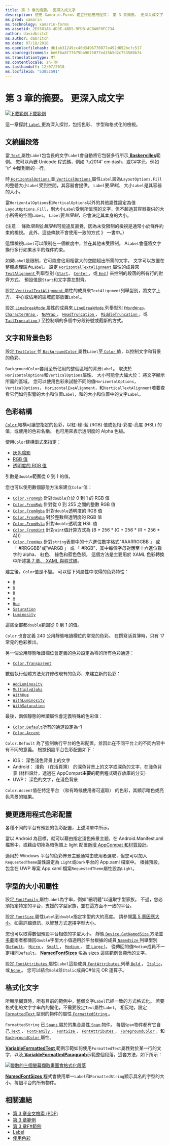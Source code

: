 ```yaml
---
title: 第 3 章的摘要。 更深入成文字
description: 使用 Xamarin.Forms 建立行動應用程式： 第 3 章摘要。 更深入成文字
ms.prod: xamarin
ms.technology: xamarin-forms
ms.assetid: 2E5581A6-4D3E-4BD5-9FDB-ACBA0F0FC734
author: davidbritch
ms.author: dabritch
ms.date: 07/18/2018
ms.openlocfilehash: db1ab31249cc40d3496770877e492d652bcfc517
ms.sourcegitcommit: be6f6a8f77679bb9675077ed25b5d2c753580b74
ms.translationtype: MT
ms.contentlocale: zh-TW
ms.lasthandoff: 12/07/2018
ms.locfileid: "53052591"
---
```

# <a name="summary-of-chapter-3-deeper-into-text"></a>第 3 章的摘要。 更深入成文字

[![下載範例](~/media/shared/download.png)下載範例](https://github.com/xamarin/xamarin-forms-book-samples/tree/master/Chapter03)

這一章探討[ `Label` ](xref:Xamarin.Forms.Label)更為深入探討，包括色彩、 字型和格式化的檢視。

## <a name="wrapping-paragraphs"></a>文繞圖段落

當[ `Text` ](xref:Xamarin.Forms.Label.Text)屬性`Label`包含長的文字`Label`會自動將它包裝多行所示[ **Baskervilles**](https://github.com/xamarin/xamarin-forms-book-samples/tree/master/Chapter03/Baskervilles)範例。 您可以內嵌 Unicode 程式碼，例如 '\u2014' em dash，或C#字元，例如 '\r' 中斷到新的一行。

時[ `HorizontalOptions` ](xref:Xamarin.Forms.View.HorizontalOptions)並[ `VerticalOptions` ](xref:Xamarin.Forms.View.VerticalOptions)屬性`Label`設為`LayoutOptions.Fill`的整體大小`Label`受到空間，其容器會提供。 `Label`要*限制*。 大小`Label`是其容器的大小。

當`HorizontalOptions`和`VerticalOptions`以外的其他屬性設定為值`LayoutOptions.Fill`，則大小`Label`受到所呈現的文字，但不超過其容器提供的大小所需的空間`Label`。 `Label`要*無限制*，它會決定其本身的大小。

(注意： 條款*限制*並*無限制*可能違反直覺，因為未受限制的檢視是通常小於條件約束的檢視。 此外，這些條款不會使用一致的方式 》 一書中。）

這類檢視`Label`可以限制在一個維度中，並在其他未受限制。 A`Label`會僅將文字換行多行如果水平的條件約束。

如果`Label`是限制，它可能會佔用相當大的空間超出所需的文字。 文字可以放置在整體處理區內`Label`。 設定[ `HorizontalTextAlignment` ](xref:Xamarin.Forms.Label.HorizontalTextAlignment)屬性的成員來[ `TextAlignment` ](xref:Xamarin.Forms.TextAlignment)列舉型別 ([`Start`](xref:Xamarin.Forms.TextAlignment.Start)， [ `Center` ](xref:Xamarin.Forms.TextAlignment.Center)，或[ `End` ](xref:Xamarin.Forms.TextAlignment.Center)) 來控制的段落的所有行的對齊方式。 預設值是`Start`和文字靠左對齊。

設定[ `VerticalTextAlignment` ](xref:Xamarin.Forms.Label.VerticalTextAlignment)屬性的成員來`TextAlignment`列舉型別，將文字上方、 中心或佔用的區域底部放置`Label`。

設定[ `LineBreakMode` ](xref:Xamarin.Forms.Label.LineBreakMode)屬性的成員來[ `LineBreakMode` ](xref:Xamarin.Forms.LineBreakMode)列舉型別 ([`WordWrap`](xref:Xamarin.Forms.LineBreakMode.WordWrap)， [ `CharacterWrap` ](xref:Xamarin.Forms.LineBreakMode.CharacterWrap)， [ `NoWrap` ](xref:Xamarin.Forms.LineBreakMode.NoWrap)， [ `HeadTruncation` ](xref:Xamarin.Forms.LineBreakMode.HeadTruncation)， [ `MiddleTruncation` ](xref:Xamarin.Forms.LineBreakMode.MiddleTruncation)，或[ `TailTruncation` ](xref:Xamarin.Forms.LineBreakMode.TailTruncation)) 至控制項的多個中分段符號或截斷的方式。

## <a name="text-and-background-colors"></a>文字和背景色彩

設定[ `TextColor` ](xref:Xamarin.Forms.Label.TextColor)並[ `BackgroundColor` ](xref:Xamarin.Forms.VisualElement.BackgroundColor)屬性`Label`至[ `Color` ](xref:Xamarin.Forms.Color)值，以控制文字和背景的色彩。

`BackgroundColor`套用至所佔用的整個區域的背景`Label`。 取決於`HorizontalOptions`和`VerticalOptions`屬性、 大小可能會大幅大於： 將文字顯示所需的區域。 您可以使用色彩來試驗不同的值`HorizontalOptions`， `VerticalOptions`， `HorizontalExeAlignment`，和`VerticalTextAlignment`若要查看它們如何影響的大小和位置`Label`，和的大小和位置中的文字`Label`。

## <a name="the-color-structure"></a>色彩結構

[ `Color` ](xref:Xamarin.Forms.Color)結構可讓您指定的色彩，以紅-綠-藍 (RGB) 值或色相-彩度-亮度 (HSL) 的值，或使用的色彩名稱。 也可用來表示透明度的 Alpha 色板。

使用`Color`建構函式來指定：

- [灰色陰影](xref:Xamarin.Forms.Color.%23ctor(System.Double))
- [RGB 值](xref:Xamarin.Forms.Color.%23ctor(System.Double,System.Double,System.Double))
- [透明度的 RGB 值](xref:Xamarin.Forms.Color.%23ctor(System.Double,System.Double,System.Double,System.Double))

引數是`double`範圍從 0 到 1 的值。

您也可以使用數個靜態方法來建立`Color`值：

- [`Color.FromRgb`](xref:Xamarin.Forms.Color.FromRgb(System.Double,System.Double,System.Double)) 針對`double`介於 0 到 1 的 RGB 值
- [`Color.FromRgb`](xref:Xamarin.Forms.Color.FromRgb(System.Int32,System.Int32,System.Int32)) 針對從 0 到 255 之間的整數 RGB 值
- [`Color.FromRgba`](xref:Xamarin.Forms.Color.FromRgba(System.Double,System.Double,System.Double,System.Double)) 針對`double`透明度的 RGB 值
- [`Color.FromRgba`](xref:Xamarin.Forms.Color.FromRgba(System.Int32,System.Int32,System.Int32,System.Int32)) 對於整數與透明度的 RGB 值
- [`Color.FromHsla`](xref:Xamarin.Forms.Color.FromHsla(System.Double,System.Double,System.Double,System.Double)) 針對`double`透明度 HSL 值
- [`Color.FromUint`](xref:Xamarin.Forms.Color.FromUint(System.UInt32)) 針對`uint`值計算方式為 (B + 256 * (G + 256 * (R + 256 * A)))
- [`Color.FromHex`](xref:Xamarin.Forms.Color.FromHex(System.String)) 針對`string`表單中的十六進位數字格式"#AARRGGBB 」 或 「 #RRGGBB"或"#ARGB 」 或 「 #RGB"，其中每個字母對應至十六進位數字的 alpha、 紅色、 綠色和藍色色頻。 這個方法是主要用於 XAML 色彩轉換中所述[第 7 章、 XAML 與程式碼](~/xamarin-forms/creating-mobile-apps-xamarin-forms/summaries/chapter07.md)。

建立後，`Color`值是不變。 可以從下列屬性中取得的色彩特性：

- [`R`](xref:Xamarin.Forms.Color.R)
- [`G`](xref:Xamarin.Forms.Color.G)
- [`B`](xref:Xamarin.Forms.Color.B)
- [`A`](xref:Xamarin.Forms.Color.A)
- [`Hue`](xref:Xamarin.Forms.Color.Hue)
- [`Saturation`](xref:Xamarin.Forms.Color.Saturation)
- [`Luminosity`](xref:Xamarin.Forms.Color.Luminosity)

這些全部都`double`範圍從 0 到 1 的值。

`Color` 也會定義 240 公用靜態唯讀欄位的常見的色彩。 在撰寫活頁簿時，只有 17 常見的色彩推出。

另一個公用靜態唯讀欄位會定義的色彩設定為零的所有色彩通道：

- [`Color.Transparent`](xref:Xamarin.Forms.Color.Transparent)

數個執行個體方法允許修改現有的色彩，來建立新的色彩：

- [`AddLuminosity`](xref:Xamarin.Forms.Color.AddLuminosity(System.Double))
- [`MultiplyAlpha`](xref:Xamarin.Forms.Color.MultiplyAlpha(System.Double))
- [`WithHue`](xref:Xamarin.Forms.Color.WithHue(System.Double))
- [`WithLuminosity`](xref:Xamarin.Forms.Color.WithLuminosity(System.Double))
- [`WithSaturation`](xref:Xamarin.Forms.Color.WithSaturation(System.Double))

最後，兩個靜態的唯讀屬性會定義特殊的色彩值：

- [`Color.Default`](xref:Xamarin.Forms.Color.Default)所有的通道設定為&ndash;1
- [`Color.Accent`](xref:Xamarin.Forms.Color.Accent)

`Color.Default` 為了強制執行平台的色彩配置，並因此在不同平台上的不同內容中有不同的意義。 根據預設平台色彩配置如下：

- iOS： 深色淺色背景上的文字
- Android： 淺色 （在活頁簿） 的深色背景上的文字或深色的文字，在淺色背景 (材料設計，透過在 AppCompat**主要**的範例程式碼存放庫的分支)
- UWP： 深色的文字，在淺色背景

`Color.Accent`值在特定平台 （和有時候使用者可選取） 的色彩，其顯示暗色或亮色背景的結果。

## <a name="changing-the-application-color-scheme"></a>變更應用程式色彩配置

各種不同的平台有預設的色彩配置，上述清單中所示。

當以 Android 為目標，就可以藉由指定淺色佈景主題，在 Android.Manifest.xml 檔案中，或藉由切換為暗色調上 light 配置[新增 AppCompat 和材質設計](~/xamarin-forms/platform/android/appcompat.md)。

適用於 Windows 平台的色彩佈景主題通常由使用者選取，但您可以加入`RequestedTheme`屬性設定為 `Light`或`Dark`平台的 App.xaml 檔案中。 根據預設，包含在 UWP 專案 App.xaml 檔案`RequestedTheme`屬性設為`Light`。

## <a name="font-sizes-and-attributes"></a>字型的大小和屬性

設定[ `FontFamily` ](xref:Xamarin.Forms.Label.FontFamily)屬性`Label`為字串，例如"細明體"以選取字型家族。 不過，您必須指定特定的平台，支援的字型家族，並在這方面不一致的平台。

設定[ `FontSize` ](xref:Xamarin.Forms.Label.FontSize)屬性`Label`到`double`指定字型的大約高度。 請參閱[第 5 章因應大小](chapter05.md)，如需詳細資訊，以智慧方式選擇字型大小。

您也可以取得數個預設平台相依的字型大小。 靜態[ `Device.GetNamedSize` ](xref:Xamarin.Forms.Device.GetNamedSize(Xamarin.Forms.NamedSize,System.Type))方法並[多載](xref:Xamarin.Forms.Device.GetNamedSize(Xamarin.Forms.NamedSize,Xamarin.Forms.Element))兩者都傳回`double`字型大小值適用於平台根據的成員[ `NamedSize` ](xref:Xamarin.Forms.NamedSize)列舉型別 ([`Default`](xref:Xamarin.Forms.NamedSize.Default)， [ `Micro` ](xref:Xamarin.Forms.NamedSize.Micro)， [ `Small` ](xref:Xamarin.Forms.NamedSize.Small)， [ `Medium` ](xref:Xamarin.Forms.NamedSize.Medium)， 並[ `Large` ](xref:Xamarin.Forms.NamedSize.Large))。 從傳回的值`Medium`成員不一定相同`Default`。 [ **NamedFontSizes** ](https://github.com/xamarin/xamarin-forms-book-samples/tree/master/Chapter03/NamedFontSizes)名為 sizes 這些範例會顯示的文字。

設定[ `FontAttributes` ](xref:Xamarin.Forms.Label.FontAttributes)屬性`Label`這些成員[ `FontAttributes` ](xref:Xamarin.Forms.FontAttributes)列舉[ `Bold` ](xref:Xamarin.Forms.FontAttributes.Bold)， [ `Italic`](xref:Xamarin.Forms.FontAttributes.Italic)，或[ `None` ](xref:Xamarin.Forms.FontAttributes.None)。 您可以結合`Bold`並`Italic`成員C#位元 OR 運算子。

## <a name="formatted-text"></a>格式化文字

所顯示網頁時，所有目前的範例中，整個文字`Label`已經一致的方式格式化。 若要格式化的文字字串內的變化，不需要設定`Text`屬性`Label`。 相反地，設定[ `FormattedText` ](xref:Xamarin.Forms.Label.FormattedText)型別的物件的屬性[ `FormattedString` ](xref:Xamarin.Forms.FormattedString)。

`FormattedString` 已[ `Spans` ](xref:Xamarin.Forms.FormattedString.Spans)屬於的集合屬性[ `Span` ](xref:Xamarin.Forms.Span)物件。 每個`Span`物件都有它自己[ `Text` ](xref:Xamarin.Forms.Span.Text)， [ `FontFamily` ](xref:Xamarin.Forms.Span.FontFamily)， [ `FontSize` ](xref:Xamarin.Forms.Span.FontSize)， [ `FontAttributes` ](xref:Xamarin.Forms.Span.FontAttributes)， [ `ForegroundColor` ](xref:Xamarin.Forms.Span.ForegroundColor)，和[ `BackgroundColor` ](xref:Xamarin.Forms.Span.BackgroundColor)屬性。

[ **VariableFormattedText** ](https://github.com/xamarin/xamarin-forms-book-samples/tree/master/Chapter03/VarFormText)範例示範如何使用`FormattedText`屬性對於某一行的文字，以及[ **VariableFormattedParagraph**](https://github.com/xamarin/xamarin-forms-book-samples/tree/master/Chapter03/VarFormPara)示範整個段落，這套方法，如下所示：

[![變數的三個螢幕擷取畫面會格式化段落](images/ch03fg06-small.png "格式化標籤文字的變數")](images/ch03fg06-large.png#lightbox "變數格式的標籤文字")

[ **NamedFontSizes** ](https://github.com/xamarin/xamarin-forms-book-samples/tree/master/Chapter03/NamedFontSizes)程式會使用單一`Label`和`FormattedString`顯示具名的字型的大小，每個平台的所有物件。



## <a name="related-links"></a>相關連結

- [第 3 章全文檢索 (PDF)](https://download.xamarin.com/developer/xamarin-forms-book/XamarinFormsBook-Ch03-Apr2016.pdf)
- [第 3 章範例](https://github.com/xamarin/xamarin-forms-book-samples/tree/master/Chapter03)
- [第 3 章F#範例](https://github.com/xamarin/xamarin-forms-book-samples/tree/master/Chapter03/FS)
- [Label](~/xamarin-forms/user-interface/text/label.md)
- [使用色彩](~/xamarin-forms/user-interface/colors.md)
